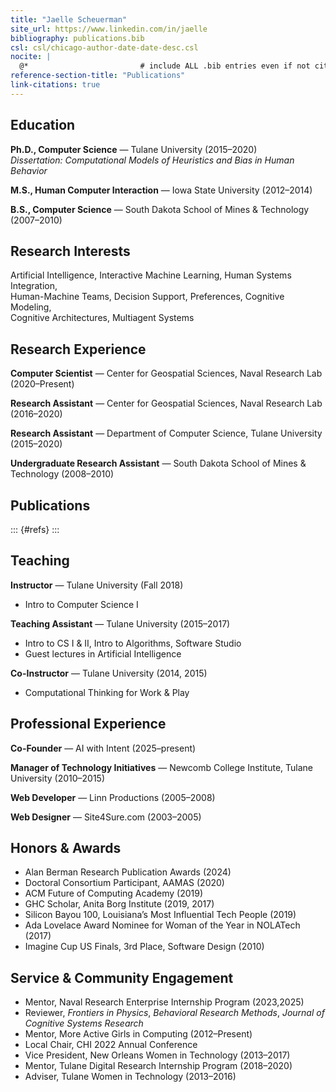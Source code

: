 ```yaml
---
title: "Jaelle Scheuerman"
site_url: https://www.linkedin.com/in/jaelle
bibliography: publications.bib
csl: csl/chicago-author-date-date-desc.csl           
nocite: |
  @*                         # include ALL .bib entries even if not cited
reference-section-title: "Publications"
link-citations: true
---
```


## Education
**Ph.D., Computer Science** — Tulane University (2015–2020)  
*Dissertation: Computational Models of Heuristics and Bias in Human Behavior*  

**M.S., Human Computer Interaction** — Iowa State University (2012–2014)  

**B.S., Computer Science** — South Dakota School of Mines & Technology (2007–2010)

## Research Interests
Artificial Intelligence, Interactive Machine Learning, Human Systems Integration,  
Human-Machine Teams, Decision Support, Preferences, Cognitive Modeling,  
Cognitive Architectures, Multiagent Systems

## Research Experience
**Computer Scientist** — Center for Geospatial Sciences, Naval Research Lab (2020–Present)  

**Research Assistant** — Center for Geospatial Sciences, Naval Research Lab (2016–2020)  

**Research Assistant** — Department of Computer Science, Tulane University (2015–2020)  

**Undergraduate Research Assistant** — South Dakota School of Mines & Technology (2008–2010)

## Publications
::: {#refs}
:::  

## Teaching
**Instructor** — Tulane University (Fall 2018)  
- Intro to Computer Science I  

**Teaching Assistant** — Tulane University (2015–2017)  
- Intro to CS I & II, Intro to Algorithms, Software Studio  
- Guest lectures in Artificial Intelligence  

**Co-Instructor** — Tulane University (2014, 2015)  
- Computational Thinking for Work & Play

## Professional Experience
**Co-Founder** — AI with Intent (2025–present)

**Manager of Technology Initiatives** — Newcomb College Institute, Tulane University (2010–2015)  

**Web Developer** — Linn Productions (2005–2008)  

**Web Designer** — Site4Sure.com (2003–2005)

## Honors & Awards
- Alan Berman Research Publication Awards (2024)
- Doctoral Consortium Participant, AAMAS (2020)  
- ACM Future of Computing Academy (2019)  
- GHC Scholar, Anita Borg Institute (2019, 2017)  
- Silicon Bayou 100, Louisiana’s Most Influential Tech People (2019)  
- Ada Lovelace Award Nominee for Woman of the Year in NOLATech (2017)  
- Imagine Cup US Finals, 3rd Place, Software Design (2010)

## Service & Community Engagement
- Mentor, Naval Research Enterprise Internship Program (2023,2025)
- Reviewer, *Frontiers in Physics*, *Behavioral Research Methods*, *Journal of Cognitive Systems Research*  
- Mentor, More Active Girls in Computing (2012–Present) 
- Local Chair, CHI 2022 Annual Conference  
- Vice President, New Orleans Women in Technology (2013–2017)  
- Mentor, Tulane Digital Research Internship Program (2018–2020)  
- Adviser, Tulane Women in Technology (2013–2016)
